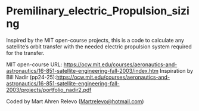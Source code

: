 # Premilinary_electric_Propulsion_sizing
Inspired by the MIT open-course projects, this is a code to calculate any satellite’s orbit transfer with the needed electric propulsion system required for the transfer.

MIT open-course URL: https://ocw.mit.edu/courses/aeronautics-and-astronautics/16-851-satellite-engineering-fall-2003/index.htm
Inspiration by Bill Nadir (pp24-25):https://ocw.mit.edu/courses/aeronautics-and-astronautics/16-851-satellite-engineering-fall-2003/projects/portfolio_nadir2.pdf

Coded by Mart Ahren Relevo (Martrelevo@hotmail.com)
